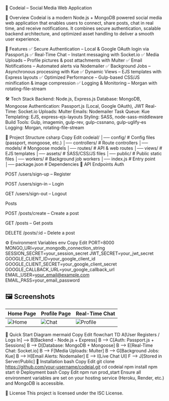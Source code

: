 📌 Codeial – Social Media Web Application





📖 Overview
Codeial is a modern Node.js + MongoDB powered social media web application that enables users to connect, share posts, chat in real time, and receive notifications. It combines secure authentication, scalable backend architecture, and optimized asset handling to deliver a smooth user experience.

🚀 Features
✅ Secure Authentication – Local & Google OAuth login via Passport.js
✅ Real-Time Chat – Instant messaging with Socket.io
✅ Media Uploads – Profile pictures & post attachments with Multer
✅ Email Notifications – Automated alerts via Nodemailer
✅ Background Jobs – Asynchronous processing with Kue
✅ Dynamic Views – EJS templates with Express layouts
✅ Optimized Performance – Gulp-based CSS/JS minification & image compression
✅ Logging & Monitoring – Morgan with rotating-file-stream

🛠 Tech Stack
Backend: Node.js, Express.js
Database: MongoDB, Mongoose
Authentication: Passport.js (Local, Google OAuth), JWT
Real-Time: Socket.io
Uploads: Multer
Emails: Nodemailer
Task Queue: Kue
Templating: EJS, express-ejs-layouts
Styling: SASS, node-sass-middleware
Build Tools: Gulp, imagemin, gulp-rev, gulp-cssnano, gulp-uglify-es
Logging: Morgan, rotating-file-stream

📂 Project Structure
csharp
Copy
Edit
codeial/
│── config/          # Config files (passport, mongoose, etc.)
│── controllers/     # Route controllers
│── models/          # Mongoose models
│── routes/          # API & web routes
│── views/           # EJS templates
│── assets/          # SASS/CSS/JS files
│── public/          # Public static files
│── workers/         # Background job workers
│── index.js         # Entry point
│── package.json     # Dependencies
📡 API Endpoints
Auth

POST /users/sign-up – Register

POST /users/sign-in – Login

GET /users/sign-out – Logout

Posts

POST /posts/create – Create a post

GET /posts – Get posts

DELETE /posts/:id – Delete a post

⚙️ Environment Variables
env
Copy
Edit
PORT=8000
MONGO_URI=your_mongodb_connection_string
SESSION_SECRET=your_session_secret
JWT_SECRET=your_jwt_secret
GOOGLE_CLIENT_ID=your_google_client_id
GOOGLE_CLIENT_SECRET=your_google_client_secret
GOOGLE_CALLBACK_URL=your_google_callback_url
EMAIL_USER=your_email@example.com
EMAIL_PASS=your_email_password
## 🖼 Screenshots  

| Home Page | Profile Page |  Real-Time Chat
|-----------|---------------|--------------|  
| ![Home](https://i.postimg.cc/d0Npvq89/Screenshot-2025-07-31-at-11-57-53-AM.png) | ![Chat](https://i.postimg.cc/d3GTwVTk/Screenshot-2025-07-31-at-12-07-28-PM.png) | ![Profile](https://via.placeholder.com/400x250?text=Profile+Page) |



🔄 Quick Start Diagram
mermaid
Copy
Edit
flowchart TD
    A[User Registers / Logs In] --> B[Backend - Node.js + Express]
    B --> C[Auth: Passport.js + Sessions]
    B --> D[Database: MongoDB + Mongoose]
    B --> E[Real-Time Chat: Socket.io]
    B --> F[Media Uploads: Multer]
    B --> G[Background Jobs: Kue]
    B --> H[Email Alerts: Nodemailer]
    E --> I[Live Chat UI]
    F --> J[Stored in Server/Public]
🚀 Installation
bash
Copy
Edit
git clone https://github.com/your-username/codeial.git
cd codeial
npm install
npm start
🌐 Deployment
bash
Copy
Edit
npm run prod_start
Ensure all environment variables are set on your hosting service (Heroku, Render, etc.) and MongoDB is accessible.

📄 License
This project is licensed under the ISC License.